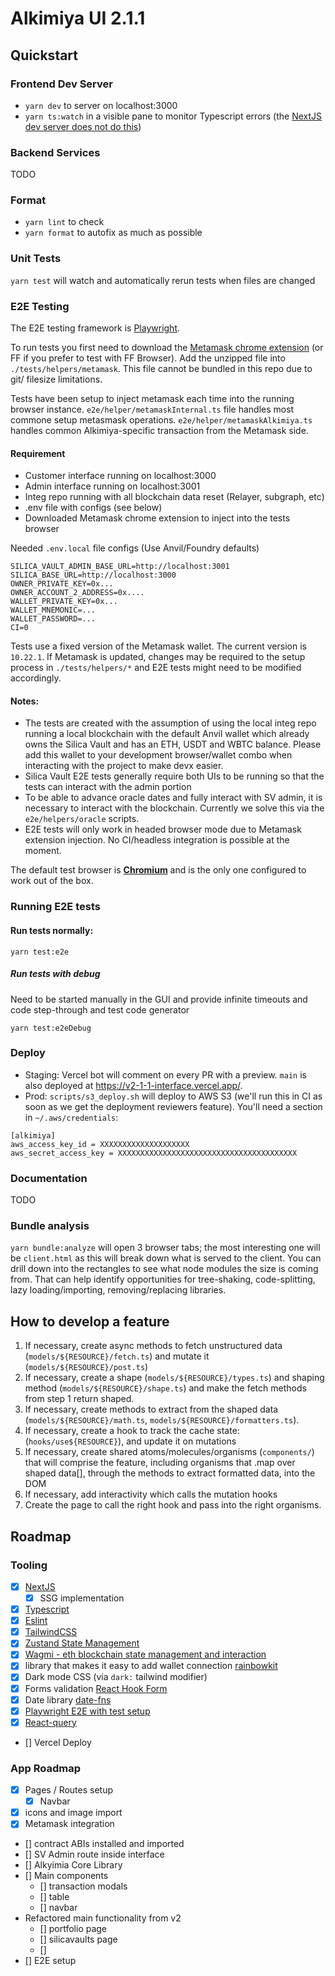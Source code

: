 # Alkimiya UI 2.1.1

## Quickstart

### Frontend Dev Server

* `yarn dev` to server on localhost:3000
* `yarn ts:watch` in a visible pane to monitor Typescript errors (the [NextJS dev server does not do this](https://github.com/vercel/next.js/issues/14997))

### Backend Services
TODO

### Format

* `yarn lint` to check
* `yarn format` to autofix as much as possible

### Unit Tests

`yarn test` will watch and automatically rerun tests when files are changed

### E2E Testing

The E2E testing framework is [Playwright](https://playwright.dev).

To run tests you first need to download the [Metamask chrome extension](https://github.com/MetaMask/metamask-extension/releases/download/v10.22.1/metamask-chrome-10.22.1.zip) (or FF if you prefer to test with FF Browser). Add the unzipped file into `./tests/helpers/metamask`. This file cannot be bundled in this repo due to git/ filesize limitations.

Tests have been setup to inject metamask each time into the running browser instance. `e2e/helper/metamaskInternal.ts` file handles most commone setup metasmask operations. `e2e/helper/metamaskAlkimiya.ts` handles common Alkimiya-specific transaction from the Metamask side.

#### Requirement

- Customer interface running on localhost:3000
- Admin interface running on localhost:3001
- Integ repo running with all blockchain data reset (Relayer, subgraph, etc)
- .env file with configs (see below)
- Downloaded Metamask chrome extension to inject into the tests browser

Needed `.env.local` file configs (Use Anvil/Foundry defaults)

```
SILICA_VAULT_ADMIN_BASE_URL=http://localhost:3001
SILICA_BASE_URL=http://localhost:3000
OWNER_PRIVATE_KEY=0x...
OWNER_ACCOUNT_2_ADDRESS=0x....
WALLET_PRIVATE_KEY=0x...
WALLET_MNEMONIC=...
WALLET_PASSWORD=...
CI=0
```

Tests use a fixed version of the Metamask wallet. The current version is `10.22.1`. If Metamask is updated, changes may be required to the setup process in `./tests/helpers/*` and E2E tests might need to be modified accordingly.

#### Notes:

- The tests are created with the assumption of using the local integ repo running a local blockchain with the default Anvil wallet which already owns the Silica Vault and has an ETH, USDT and WBTC balance. Please add this wallet to your development browser/wallet combo when interacting with the project to make devx easier.
- Silica Vault E2E tests generally require both UIs to be running so that the tests can interact with the admin portion
- To be able to advance oracle dates and fully interact with SV admin, it is necessary to interact with the blockchain. Currently we solve this via the `e2e/helpers/oracle` scripts.
- E2E tests will only work in headed browser mode due to Metamask extension injection. No CI/headless integration is possible at the moment.

The default test browser is **[Chromium](https://www.chromium.org)** and is the only one configured to work out of the box.

### Running E2E tests

#### Run tests normally:

```
yarn test:e2e
```

##### Run tests with debug

Need to be started manually in the GUI and provide infinite timeouts and code step-through and test code generator

```
yarn test:e2eDebug
```

### Deploy

* Staging: Vercel bot will comment on every PR with a preview. `main` is also deployed at https://v2-1-1-interface.vercel.app/.
* Prod: `scripts/s3_deploy.sh` will deploy to AWS S3 (we'll run this in CI as soon as we get the deployment reviewers feature). You'll need a section in `~/.aws/credentials`:
```
[alkimiya]
aws_access_key_id = XXXXXXXXXXXXXXXXXXXX
aws_secret_access_key = XXXXXXXXXXXXXXXXXXXXXXXXXXXXXXXXXXXXXXXX
```

### Documentation

TODO

### Bundle analysis
`yarn bundle:analyze` will open 3 browser tabs; the most interesting one will be `client.html` as this will break down what is served to the client. You can drill down into the rectangles to see what node modules the size is coming from. That can help identify opportunities for tree-shaking, code-splitting, lazy loading/importing, removing/replacing libraries.

## How to develop a feature
1. If necessary, create async methods to fetch unstructured data (`models/${RESOURCE}/fetch.ts`) and mutate it (`models/${RESOURCE}/post.ts`)
2. If necessary, create a shape (`models/${RESOURCE}/types.ts`) and shaping method (`models/${RESOURCE}/shape.ts`) and make the fetch methods from step 1 return shaped.
2. If necessary, create methods to extract from the shaped data (`models/${RESOURCE}/math.ts`, `models/${RESOURCE}/formatters.ts`).
3. If necessary, create a hook to track the cache state: (`hooks/use${RESOURCE}`), and update it on mutations
4. If necessary, create shared atoms/molecules/organisms (`components/`) that will comprise the feature, including organisms that .map over shaped data[], through the methods to extract formatted data, into the DOM
5. If necessary, add interactivity which calls the mutation hooks
6. Create the page to call the right hook and pass into the right organisms.

## Roadmap

### Tooling

- [x] [NextJS](https://nextjs.org/)
  - [x] SSG implementation
- [x] [Typescript](https://www.typescriptlang.org/)
- [x] [Eslint](https://eslint.org/)
- [x] [TailwindCSS](tailwindcss.com/)
- [x] [Zustand State Management](https://github.com/pmndrs/zustand/blob/main/docs/guides/typescript.md)
- [x] [Wagmi - eth blockchain state management and interaction](https://wagmi.sh/)
- [x] library that makes it easy to add wallet connection [rainbowkit](https://github.com/rainbow-me/rainbowkit)
- [x] Dark mode CSS (via `dark:` tailwind modifier)
- [x] Forms validation [React Hook Form](https://react-hook-form.com/get-started)
- [x] Date library [date-fns](https://date-fns.org/docs/Getting-Started#installation)
- [x] [Playwright E2E with test setup](https://playwright.dev/)
- [x] [React-query](https://react-query-v3.tanstack.com/)
- [] Vercel Deploy

### App Roadmap

- [x] Pages / Routes setup
  - [x] Navbar
- [x] icons and image import
- [x] Metamask integration
- [] contract ABIs installed and imported
- [] SV Admin route inside interface
- [] Alkyimia Core Library
- [] Main components
  - [] transaction modals
  - [] table
  - [] navbar
- Refactored main functionality from v2
  - [] portfolio page
  - [] silicavaults page
  - []
- [] E2E setup
